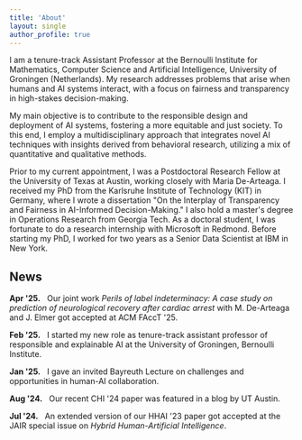 ```yaml
---
title: 'About'
layout: single
author_profile: true
---
```


I am a tenure-track Assistant Professor at the <a href="https://www.rug.nl/research/bernoulli/?lang=en" style="text-decoration:none">Bernoulli Institute for Mathematics, Computer Science and Artificial Intelligence</a>, University of Groningen (Netherlands). My research addresses problems that arise when humans and AI systems interact, with a focus on fairness and transparency in high-stakes decision-making.

My main objective is to contribute to the responsible design and deployment of AI systems, fostering a more equitable and just society. To this end, I employ a multidisciplinary approach that integrates novel AI techniques with insights derived from behavioral research, utilizing a mix of quantitative and qualitative methods.

Prior to my current appointment, I was a Postdoctoral Research Fellow at the University of Texas at Austin, working closely with <a href="https://mariadearteaga.com/" style="text-decoration:none">Maria De-Arteaga</a>. I received my PhD from the Karlsruhe Institute of Technology (KIT) in Germany, where I wrote a <a href="https://doi.org/10.5445/IR/1000164741" style="text-decoration:none">dissertation</a> "On the Interplay of Transparency and Fairness in AI-Informed Decision-Making." I also hold a master's degree in Operations Research from Georgia Tech. As a doctoral student, I was fortunate to do a research internship with Microsoft in Redmond. Before starting my PhD, I worked for two years as a Senior Data Scientist at IBM in New York.

## News

**Apr '25.** &nbsp; Our joint <a href="https://arxiv.org/abs/2504.04243" style="text-decoration:none">work</a> *Perils of label indeterminacy: A case study on prediction of neurological recovery after cardiac arrest* with <a href="https://mariadearteaga.com/" style="text-decoration:none">M. De-Arteaga</a> and <a href="https://www.emergencymedicine.pitt.edu/people/jonathan-elmer" style="text-decoration:none">J. Elmer</a> got accepted at <a href="https://facctconference.org" style="text-decoration:none">ACM FAccT '25</a>.

**Feb '25.** &nbsp; I started my new role as tenure-track assistant professor of responsible and explainable AI at the <a href="https://www.rug.nl/research/bernoulli/" style="text-decoration:none">University of Groningen, Bernoulli Institute</a>.

**Jan '25.** &nbsp; I gave an invited <a href="https://www.uni-bayreuth.de/en/bayreuth-lectures" style="text-decoration:none">Bayreuth Lecture</a> on challenges and opportunities in human-AI collaboration.   

**Aug '24.** &nbsp; Our recent CHI '24 <a href="https://doi.org/10.1145/3613904.3642621" style="text-decoration:none">paper</a> was featured in a <a href="https://medium.com/texas-mccombs/when-ai-aids-decisions-when-should-humans-override-2805a8698dd5" style="text-decoration:none">blog</a> by UT Austin.  

**Jul '24.** &nbsp; An extended version of our HHAI '23 <a href="https://doi.org/10.48550/arXiv.2304.08804" style="text-decoration:none">paper</a> got accepted at the <a href="https://www.jair.org/index.php/jair/index" style="text-decoration:none">JAIR</a> special issue on *Hybrid Human-Artificial Intelligence*.

<!--- **Jun '24.** &nbsp; Our joint <a href="https://doi.org/10.1145/3685053" style="text-decoration:none">work</a> *"I want it that way": Enabling interactive decision support using large language models and constraint programming* with <a href="https://conlaw.github.io/" style="text-decoration:none">C. Lawless</a>, <a href="https://www.linkedin.com/in/lindyle/" style="text-decoration:none">L. Le</a>, <a href="https://www.microsoft.com/en-us/research/people/kaelr/" style="text-decoration:none">K. Rowan</a>, <a href="https://www.shilad.com/" style="text-decoration:none">S. Sen</a>, <a href="https://www.linkedin.com/in/cristina-daescu-6a5a5460/" style="text-decoration:none">C. St Hill</a>, <a href="https://www.jinasuh.com/" style="text-decoration:none">J. Suh</a>, and <a href="https://www.microsoft.com/en-us/research/people/basarraf/" style="text-decoration:none">B. Sarrafzadeh</a> got accepted at <a href="https://dl.acm.org/journal/tiis" style="text-decoration:none">ACM TiiS</a>.

**May '24.** &nbsp; I received and accepted an offer as tenure-track assistant professor of responsible and explainable AI at the <a href="https://www.rug.nl/research/bernoulli/?lang=en" style="text-decoration:none">University of Groningen</a> in the Netherlands, starting in spring '25 🎉

**Apr '24.** &nbsp; Our CHI '24 <a href="https://doi.org/10.1145/3613904.3642621" style="text-decoration:none">paper</a> *Explanations, fairness, and appropriate reliance in human-AI decision-making* won a best paper honorable mention award (top 5% of submissions) 🎉

**Mar '24.** &nbsp; Our joint <a href="https://doi.org/10.48550/arXiv.2310.13007" style="text-decoration:none">work</a> *A critical survey on fairness benefits of explainable AI* with <a href="https://lucad98.github.io" style="text-decoration:none">L. Deck</a>, <a href="https://mariadearteaga.com/" style="text-decoration:none">M. De-Arteaga</a>, and <a href="https://nkukit.github.io/" style="text-decoration:none">N. Kuehl</a> got accepted at <a href="https://facctconference.org" style="text-decoration:none">ACM FAccT '24</a>.

**Jan '24.** &nbsp; Our joint <a href="https://doi.org/10.1145/3613904.3642621" style="text-decoration:none">work</a> *Explanations, fairness, and appropriate reliance in human-AI decision-making* with <a href="https://mariadearteaga.com/" style="text-decoration:none">M. De-Arteaga</a> and <a href="https://nkukit.github.io/" style="text-decoration:none">N. Kuehl</a> got accepted at <a href="https://chi2024.acm.org/" style="text-decoration:none">ACM CHI '24</a>.

**Oct '23.** &nbsp; Our joint <a href="https://arxiv.org/pdf/2310.13007.pdf" style="text-decoration:none">work</a> *"A critical survey on fairness benefits of XAI"* with <a href="https://lucad98.github.io" style="text-decoration:none">L. Deck</a>, <a href="https://mariadearteaga.com/" style="text-decoration:none">M. De-Arteaga</a>, and <a href="https://nkukit.github.io/" style="text-decoration:none">N. Kuehl</a> was accepted to the <a href="https://xai-in-action.github.io/" style="text-decoration:none">XAIA Workshop @ NeurIPS '23</a>.

**Oct '23.** &nbsp; I started a postdoc position at UT Austin, working closely with <a href="https://mariadearteaga.com/" style="text-decoration:none">Maria De-Arteaga</a> on clinical human-AI decision-making.

**Oct '23.** &nbsp; I defended my <a href="https://doi.org/10.5445/IR/1000164741" style="text-decoration:none">PhD thesis</a> at KIT with the highest distinction (summa cum laude) 🎉

**Jul '23.** &nbsp; Our <a href="https://arxiv.org/pdf/2209.11812.pdf" style="text-decoration:none">paper</a> got accepted as a non-archival poster at <a href="https://eaamo.org/#home" style="text-decoration:none">ACM EAAMO '23</a>.

**Jun '23.** &nbsp; Our HHAI '23 <a href="https://arxiv.org/pdf/2304.08804.pdf" style="text-decoration:none">paper</a> *"On the interdependence of reliance behavior and accuracy in AI-assisted decision-making"* won the best paper award 🎉

**May '23.** &nbsp; I started a research internship with Microsoft in Redmond, WA, working closely with <a href="https://www.microsoft.com/en-us/research/people/basarraf/" style="text-decoration:none">Bahar Sarrafzadeh</a> and <a href="https://www.microsoft.com/en-us/research/people/jinsuh/" style="text-decoration:none">Jina Suh</a> on LLM-supported decision-making.

**Apr '23.** &nbsp; <a href="http://www.johannesjakubik.com/" style="text-decoration:none">Johannes</a>, <a href="https://www.michaelvoessing.com/" style="text-decoration:none">Michael</a>, <a href="https://nkukit.github.io/" style="text-decoration:none">Niklas</a>, <a href="https://www.linkedin.com/in/gerhardsatzger/" style="text-decoration:none">Gerhard</a>, and I had a <a href="https://arxiv.org/pdf/2304.08804.pdf" style="text-decoration:none">paper</a> accepted to <a href="https://www.hhai-conference.org/" style="text-decoration:none">HHAI '23</a>.

**Mar '23.** &nbsp; Our joint <a href="https://arxiv.org/pdf/2209.11812.pdf" style="text-decoration:none">work</a> with <a href="https://mariadearteaga.com/" style="text-decoration:none">Maria</a> and <a href="https://nkukit.github.io/" style="text-decoration:none">Niklas</a> will be presented at the <a href="https://chi-trait.github.io/#/" style="text-decoration:none">TRAIT Workshop @ CHI '23</a>, as well as at <a href="https://scecr.com/" style="text-decoration:none">SCECR '23</a> and <a href="https://2023-aisola.isola-conference.org/" style="text-decoration:none">AISoLA '23</a>.

**Dec '22.** &nbsp; I presented some of my current research at the <a href="https://algorithmicfutures.org/hmc22/" style="text-decoration:none">HMC22 Workshop</a> in Paris.

**Nov '22.** &nbsp; <a href="https://aritchie9590.github.io/" style="text-decoration:none">Alex</a>, Keziah, <a href="https://faidramonachou.github.io/" style="text-decoration:none">Faidra</a>, <a href="https://www.jessiefin.com/" style="text-decoration:none">Jessie</a>, <a href="https://mjuarezm.github.io/" style="text-decoration:none">Marc</a>, and I had our <a href="https://arxiv.org/pdf/2202.09727.pdf" style="text-decoration:none">paper</a> *"Online platforms and the fair exposure problem under homophily"* accepted to <a href="https://aaai.org/Conferences/AAAI-23/" style="text-decoration:none">AAAI '23</a>.

**Nov '22.** &nbsp; I gave an invited talk at <a href="https://www.wu.ac.at/" style="text-decoration:none">WU Wien</a>, hosted by <a href="https://www.linkedin.com/in/drchristianhaas/" style="text-decoration:none">Christian Haas</a>.

**Nov '22.** &nbsp; Started posting news here 😊 --->
